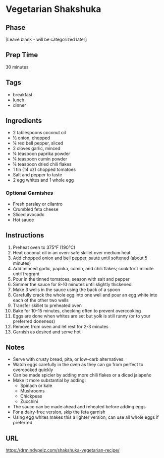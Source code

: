 # Vegetarian Shakshuka

## Phase
[Leave blank - will be categorized later]

## Prep Time
30 minutes

## Tags
- breakfast
- lunch
- dinner

## Ingredients
- 2 tablespoons coconut oil
- ½ onion, chopped
- ¼ red bell pepper, sliced
- 2 cloves garlic, minced
- ¼ teaspoon paprika powder
- ¼ teaspoon cumin powder
- ¼ teaspoon dried chili flakes
- 1 tin (14 oz) chopped tomatoes
- Salt and pepper to taste
- 2 egg whites and 1 whole egg

### Optional Garnishes
- Fresh parsley or cilantro
- Crumbled feta cheese
- Sliced avocado
- Hot sauce

## Instructions
1. Preheat oven to 375°F (190°C)
2. Heat coconut oil in an oven-safe skillet over medium heat
3. Add chopped onion and bell pepper, sauté until softened (about 5 minutes)
4. Add minced garlic, paprika, cumin, and chili flakes; cook for 1 minute until fragrant
5. Pour in the tinned tomatoes, season with salt and pepper
6. Simmer the sauce for 8-10 minutes until slightly thickened
7. Make 3 wells in the sauce using the back of a spoon
8. Carefully crack the whole egg into one well and pour an egg white into each of the other two wells
9. Transfer skillet to preheated oven
10. Bake for 10-15 minutes, checking often to prevent overcooking
11. Eggs are done when whites are set but yolk is still runny (or to your preferred doneness)
12. Remove from oven and let rest for 2-3 minutes
13. Garnish as desired and serve hot

## Notes
- Serve with crusty bread, pita, or low-carb alternatives
- Watch eggs carefully in the oven as they can go from perfect to overcooked quickly
- Can be made spicier by adding more chili flakes or a diced jalapeño
- Make it more substantial by adding:
  - Spinach or kale
  - Mushrooms
  - Chickpeas
  - Zucchini
- The sauce can be made ahead and reheated before adding eggs
- For a dairy-free version, skip the feta garnish
- Using egg whites makes this a lighter version; can use all whole eggs if preferred

## URL
https://drmindypelz.com/shakshuka-vegetarian-recipe/
